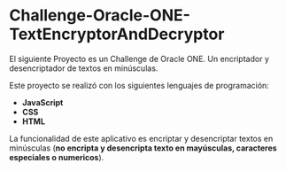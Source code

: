 # Challenge-Oracle-ONE-TextEncryptorAndDecryptor
El siguiente Proyecto es un Challenge de Oracle ONE. Un encriptador y desencriptador de textos en minúsculas. 

Este proyecto se realizó con los siguientes lenguajes de programación:

- __JavaScript__
- __CSS__
- __HTML__

La funcionalidad de este aplicativo es encriptar y desencriptar textos en minúsculas (__no encripta y desencripta texto en mayúsculas, caracteres especiales o numericos__).


